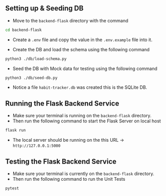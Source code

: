 ## Setting up & Seeding DB

- Move to the `backend-flask` directory with the command

```bash
cd backend-flask
```

- Create a `.env` file and copy the value in the `.env.example` file into it.

- Create the DB and load the schema using the following command

```bash
python3 ./db/load-schema.py
```

- Seed the DB with Mock data for testing using the following command

```bash
python3 ./db/seed-db.py
```

- Notice a file `habit-tracker.db` was created this is the SQLite DB.

## Running the Flask Backend Service

- Make sure your terminal is running on the `backend-flask` directory.
- Then run the following command to start the Flask Server on local host

```bash
flask run
```

- The local server should be running on the this URL -> `http://127.0.0.1:5000`

## Testing the Flask Backend Service

- Make sure your terminal is currently on the `backend-flask` directory.
- Then run the following command to run the Unit Tests

```bash
pytest
```
